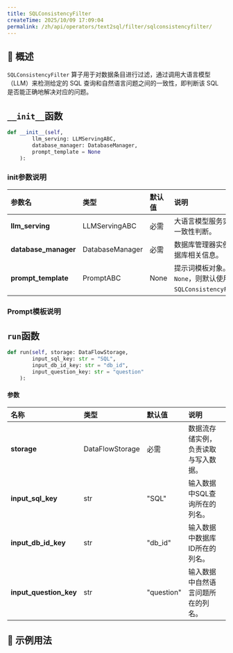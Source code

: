 ```yaml
---
title: SQLConsistencyFilter
createTime: 2025/10/09 17:09:04
permalink: /zh/api/operators/text2sql/filter/sqlconsistencyfilter/
---
```


## 📘 概述

`SQLConsistencyFilter` 算子用于对数据条目进行过滤，通过调用大语言模型（LLM）来检测给定的 SQL 查询和自然语言问题之间的一致性，即判断该 SQL 是否能正确地解决对应的问题。

## `__init__`函数

```python
def __init__(self, 
        llm_serving: LLMServingABC, 
        database_manager: DatabaseManager,
        prompt_template = None
    ):
```

### init参数说明

| 参数名 | 类型 | 默认值 | 说明 |
| :--- | :--- | :--- | :--- |
| **llm_serving** | LLMServingABC | 必需 | 大语言模型服务实例，用于执行一致性判断。 |
| **database_manager** | DatabaseManager | 必需 | 数据库管理器实例，用于获取数据库相关信息。 |
| **prompt_template** | PromptABC | None | 提示词模板对象。如果为 `None`，则默认使用 `SQLConsistencyFilterPrompt`。 |

### Prompt模板说明

## `run`函数

```python
def run(self, storage: DataFlowStorage,
        input_sql_key: str = "SQL",
        input_db_id_key: str = "db_id",
        input_question_key: str = "question"
    ):
```

#### 参数

| 名称 | 类型 | 默认值 | 说明 |
| :--- | :--- | :--- | :--- |
| **storage** | DataFlowStorage | 必需 | 数据流存储实例，负责读取与写入数据。 |
| **input_sql_key** | str | "SQL" | 输入数据中SQL查询所在的列名。 |
| **input_db_id_key** | str | "db_id" | 输入数据中数据库ID所在的列名。 |
| **input_question_key** | str | "question" | 输入数据中自然语言问题所在的列名。 |

## 🧠 示例用法
